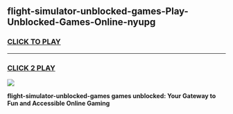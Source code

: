 
## flight-simulator-unblocked-games-Play-Unblocked-Games-Online-nyupg
<h3>
<a href="https://premium76.site?title=flight-simulator-unblocked-games&ref=25A">CLICK TO PLAY</a></h3>
<hr>

<h3>
<a href="https://premium76.site?title=flight-simulator-unblocked-games&ref=25A">CLICK 2 PLAY</a>
  
</h3>

<a href="https://premium76.site?title=flight-simulator-unblocked-games&ref=25A"><img src="https://clearcache.store/games.png"></a>


**flight-simulator-unblocked-games games unblocked: Your Gateway to Fun and Accessible Online Gaming**
